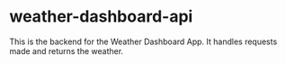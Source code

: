 # weather-dashboard-api
This is the backend for the Weather Dashboard App. It handles requests made and returns the weather.
